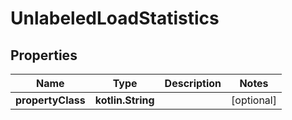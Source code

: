 
# UnlabeledLoadStatistics

## Properties
| Name | Type | Description | Notes |
| ------------ | ------------- | ------------- | ------------- |
| **propertyClass** | **kotlin.String** |  |  [optional] |



